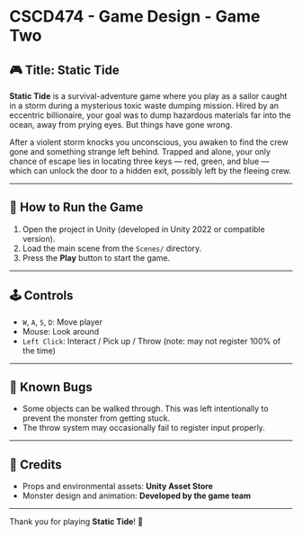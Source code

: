 # CSCD474 - Game Design - Game Two

## 🎮 Title: Static Tide

**Static Tide** is a survival-adventure game where you play as a sailor caught in a storm during a mysterious toxic waste dumping mission. Hired by an eccentric billionaire, your goal was to dump hazardous materials far into the ocean, away from prying eyes. But things have gone wrong.

After a violent storm knocks you unconscious, you awaken to find the crew gone and something strange left behind. Trapped and alone, your only chance of escape lies in locating three keys — red, green, and blue — which can unlock the door to a hidden exit, possibly left by the fleeing crew.

---

## 🚀 How to Run the Game

1. Open the project in Unity (developed in Unity 2022 or compatible version).
2. Load the main scene from the `Scenes/` directory.
3. Press the **Play** button to start the game.

---

## 🕹️ Controls

- `W`, `A`, `S`, `D`: Move player
- Mouse: Look around
- `Left Click`: Interact / Pick up / Throw (note: may not register 100% of the time)

---

## 🐞 Known Bugs

- Some objects can be walked through. This was left intentionally to prevent the monster from getting stuck.
- The throw system may occasionally fail to register input properly.

---

## 👥 Credits

- Props and environmental assets: **Unity Asset Store**
- Monster design and animation: **Developed by the game team**

---

Thank you for playing **Static Tide**! 🌊
